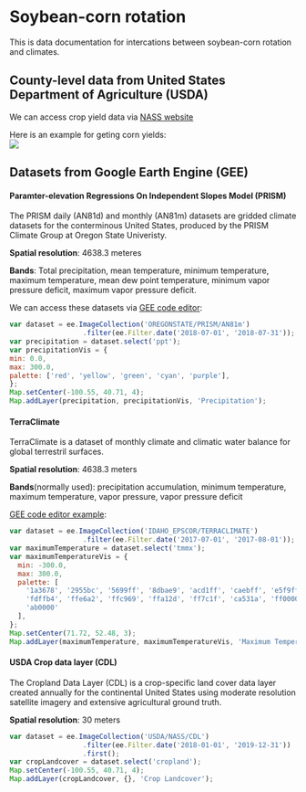 # Soybean-corn rotation

This is data documentation for intercations between soybean-corn rotation and climates.

## County-level data from United States Department of Agriculture (USDA)
We can access crop yield data via [NASS website](https://quickstats.nass.usda.gov/)

Here is an example for geting corn yields:  
<img src="../../images/NASS.png">


## Datasets from Google Earth Engine (GEE)
#### Paramter-elevation Regressions On Independent Slopes Model (PRISM)
The PRISM daily (AN81d) and monthly (AN81m) datasets are gridded climate datasets for the conterminous United States, produced by the PRISM Climate Group at Oregon State Univeristy.

__Spatial resolution__: 4638.3 meteres  

__Bands__: Total precipitation, mean temperature, minimum temperature, maximum temperature, mean dew point temperature, minimum vapor pressure deficit, maximum vapor pressure deficit. 

We can access these datasets via [GEE code editor](https://developers.google.com/earth-engine/datasets/catalog/OREGONSTATE_PRISM_AN81m#description):  
```javascript
var dataset = ee.ImageCollection('OREGONSTATE/PRISM/AN81m')
                  .filter(ee.Filter.date('2018-07-01', '2018-07-31'));
var precipitation = dataset.select('ppt');
var precipitationVis = {
min: 0.0,
max: 300.0,
palette: ['red', 'yellow', 'green', 'cyan', 'purple'],
};
Map.setCenter(-100.55, 40.71, 4);
Map.addLayer(precipitation, precipitationVis, 'Precipitation');
```

#### TerraClimate
TerraClimate is a dataset of monthly climate and climatic water balance for global terrestril surfaces. 

__Spatial resolution__: 4638.3 meters

__Bands__(normally used): precipitation accumulation, minimum temperature, maximum temperature, vapor pressure, vapor pressure deficit

[GEE code editor example](https://developers.google.com/earth-engine/datasets/catalog/IDAHO_EPSCOR_TERRACLIMATE#bands):
```javascript
var dataset = ee.ImageCollection('IDAHO_EPSCOR/TERRACLIMATE')
                  .filter(ee.Filter.date('2017-07-01', '2017-08-01'));
var maximumTemperature = dataset.select('tmmx');
var maximumTemperatureVis = {
  min: -300.0,
  max: 300.0,
  palette: [
    '1a3678', '2955bc', '5699ff', '8dbae9', 'acd1ff', 'caebff', 'e5f9ff',
    'fdffb4', 'ffe6a2', 'ffc969', 'ffa12d', 'ff7c1f', 'ca531a', 'ff0000',
    'ab0000'
  ],
};
Map.setCenter(71.72, 52.48, 3);
Map.addLayer(maximumTemperature, maximumTemperatureVis, 'Maximum Temperature');
```

#### USDA Crop data layer (CDL)
The Cropland Data Layer (CDL) is a crop-specific land cover data layer created annually for the continental United States using moderate resolution satellite imagery and extensive agricultural ground truth.

__Spatial resolution__: 30 meters
```javascript
var dataset = ee.ImageCollection('USDA/NASS/CDL')
                  .filter(ee.Filter.date('2018-01-01', '2019-12-31'))
                  .first();
var cropLandcover = dataset.select('cropland');
Map.setCenter(-100.55, 40.71, 4);
Map.addLayer(cropLandcover, {}, 'Crop Landcover');
```